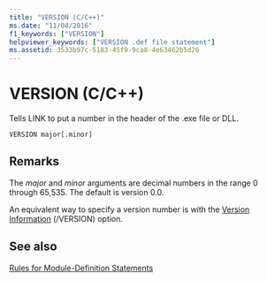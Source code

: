 ```yaml
---
title: "VERSION (C/C++)"
ms.date: "11/04/2016"
f1_keywords: ["VERSION"]
helpviewer_keywords: ["VERSION .def file statement"]
ms.assetid: 3533b97c-5183-45f9-9ca8-4e63462b5d26
---
```

# VERSION (C/C++)

Tells LINK to put a number in the header of the .exe file or DLL.

```
VERSION major[.minor]
```

## Remarks

The *major* and *minor* arguments are decimal numbers in the range 0 through 65,535. The default is version 0.0.

An equivalent way to specify a version number is with the [Version Information](../../build/reference/version-version-information.md) (/VERSION) option.

## See also

[Rules for Module-Definition Statements](../../build/reference/rules-for-module-definition-statements.md)
